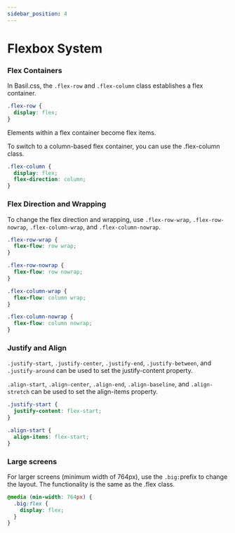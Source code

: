 ```yaml
---
sidebar_position: 4
---
```


# Flexbox System

### Flex Containers

In Basil.css, the `.flex-row` and `.flex-column` class establishes a flex container.

```css
.flex-row {
  display: flex;
}
```

Elements within a flex container become flex items.

To switch to a column-based flex container, you can use the .flex-column class.

```css
.flex-column {
  display: flex;
  flex-direction: column;
}
```

### Flex Direction and Wrapping

To change the flex direction and wrapping, use `.flex-row-wrap`, `.flex-row-nowrap`, `.flex-column-wrap`, and `.flex-column-nowrap`.

```css
.flex-row-wrap {
  flex-flow: row wrap;
}
```

```css
.flex-row-nowrap {
  flex-flow: row nowrap;
}
```

```css
.flex-column-wrap {
  flex-flow: column wrap;
}
```

```css
.flex-column-nowrap {
  flex-flow: column nowrap;
}
```

### Justify and Align

`.justify-start`, `.justify-center`, `.justify-end`, `.justify-between`, and `.justify-around` can be used to set the justify-content property.

`.align-start`, `.align-center`, `.align-end`, `.align-baseline`, and `.align-stretch` can be used to set the align-items property.

```css
.justify-start {
  justify-content: flex-start;
}
```

```css
.align-start {
  align-items: flex-start;
}
```

### Large screens

For larger screens (minimum width of 764px), use the `.big:`prefix to change the layout. The functionality is the same as the .flex class.

```css
@media (min-width: 764px) {
  .big:flex {
    display: flex;
  }
}
```
